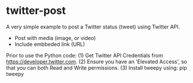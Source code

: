 # twitter-post

A very simple example to post a Twitter status (tweet) using Twitter API.
- Post with media (image, or video)
- Include embbeded link (URL)

Prior to use the Python code:
(1) Get Twitter API Credentials from https://developer.twitter.com.
(2) Ensure you have an 'Elevated Access', so that you can both Read and Write permissions. 
(3) Install tweepy using: pip tweepy
